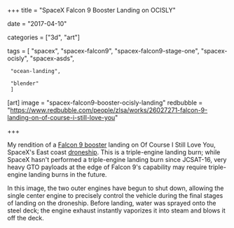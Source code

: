 +++
title = "SpaceX Falcon 9 Booster Landing on OCISLY"

date = "2017-04-10"

categories = ["3d", "art"]

tags = [
     "spacex",
     "spacex-falcon9",
     "spacex-falcon9-stage-one",
     "spacex-ocisly",
     "spacex-asds",

     "ocean-landing",
     
     "blender"
     ]

[art]
image = "spacex-falcon9-booster-ocisly-landing"
redbubble = "https://www.redbubble.com/people/zlsa/works/26027271-falcon-9-landing-on-of-course-i-still-love-you"

+++

My rendition of a [Falcon 9 booster](/tags/spacex-falcon9-stage-one)
landing on Of Course I Still Love You, SpaceX's East coast
[droneship](/tags/spacex-asds). This is a triple-engine landing burn;
while SpaceX hasn't performed a triple-engine landing burn since
JCSAT-16, very heavy GTO payloads at the edge of Falcon 9's capability
may require triple-engine landing burns in the future.

<!--more-->

In this image, the two outer engines have begun to shut down, allowing
the single center engine to precisely control the vehicle during the
final stages of landing on the droneship. Before landing, water was
sprayed onto the steel deck; the engine exhaust instantly vaporizes it
into steam and blows it off the deck.
